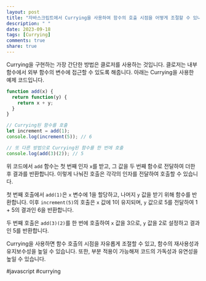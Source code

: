 ```yaml
---
layout: post
title: "자바스크립트에서 Currying을 사용하여 함수의 호출 시점을 어떻게 조절할 수 있나요?"
description: " "
date: 2023-09-18
tags: [Currying]
comments: true
share: true
---
```


Currying을 구현하는 가장 간단한 방법은 클로저를 사용하는 것입니다. 클로저는 내부 함수에서 외부 함수의 변수에 접근할 수 있도록 해줍니다. 아래는 Currying을 사용한 예제 코드입니다.

```javascript
function add(x) {
  return function(y) {
    return x + y;
  }
}

// Currying된 함수를 호출
let increment = add(1);
console.log(increment(5)); // 6

// 또 다른 방법으로 Currying된 함수를 한 번에 호출
console.log(add(3)(2)); // 5
```

위 코드에서 `add` 함수는 첫 번째 인자 `x`를 받고, 그 값을 두 번째 함수로 전달하여 더한 후 결과를 반환합니다. 이렇게 나눠진 호출은 각각의 인자를 전달하여 호출할 수 있습니다.

첫 번째 호출에서 `add(1)`은 `x` 변수에 1을 할당하고, 나머지 `y` 값을 받기 위해 함수를 반환합니다. 이후 `increment(5)`의 호출은 `x` 값에 1이 유지되며, `y` 값으로 5를 전달하여 1 + 5의 결과인 6을 반환합니다.

두 번째 호출은 `add(3)(2)`를 한 번에 호출하여 `x` 값을 3으로, `y` 값을 2로 설정하고 결과인 5를 반환합니다.

Currying을 사용하면 함수 호출의 시점을 자유롭게 조절할 수 있고, 함수의 재사용성과 유지보수성을 높일 수 있습니다. 또한, 부분 적용이 가능해져 코드의 가독성과 유연성을 높일 수 있습니다.

#javascript #currying
